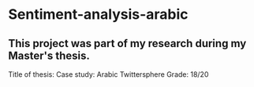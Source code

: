 # Sentiment-analysis-arabic

## This project was part of my research during my Master's thesis.

Title of thesis:
Case study: Arabic Twittersphere
Grade: 18/20



